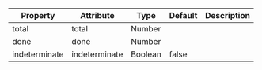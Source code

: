 | Property      | Attribute     | Type    | Default | Description |
| ------------- | ------------- | ------- | ------- | ----------- |
| total         | total         | Number  |         |             |
| done          | done          | Number  |         |             |
| indeterminate | indeterminate | Boolean | false   |             |

